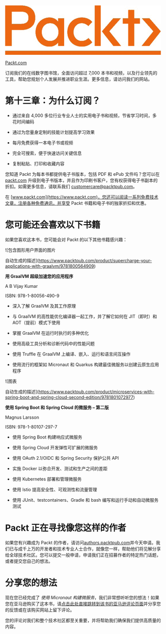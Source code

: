 ![](img/Image98658.jpg)

[Packt.com](http://Packt.com)

订阅我们的在线数字图书馆，全面访问超过 7,000 本书和视频，以及行业领先的工具，帮助您规划个人发展并推进职业生涯。更多信息，请访问我们的网站。

# 第十三章：为什么订阅？

+   通过来自 4,000 多位行业专业人士的实用电子书和视频，节省学习时间，多花时间编码

+   通过为您量身定制的技能计划提高学习效果

+   每月免费获得一本电子书或视频

+   完全可搜索，便于快速访问关键信息

+   复制粘贴、打印和收藏内容

您知道 Packt 为每本书都提供电子书版本，包括 PDF 和 ePub 文件吗？您可以在 [packt.com](https://packt.com) 升级到电子书版本，并且作为印刷书客户，您有权获得电子书副本的折扣。如需更多信息，请联系我们 [customercare@packtpub.com](https://customercare@packtpub.com)。

在 [www.packt.com](https://www.packt.com)，您还可以阅读一系列免费技术文章，注册各种免费通讯，并享受 Packt 书籍和电子书的独家折扣和优惠。

# 您可能还会喜欢以下书籍

如果您喜欢这本书，您可能会对 Packt 的以下其他书籍感兴趣：

![包含图形用户界面的图片

自动生成的描述](https://www.packtpub.com/product/supercharge-your-applications-with-graalvm/9781800564909)

**用 GraalVM 超级加速您的应用程序**

A B Vijay Kumar

ISBN: 978-1-80056-490-9

+   深入了解 GraalVM 及其工作原理

+   与 GraalVM 的高性能优化编译器一起工作，并了解它如何在 JIT（即时）和 AOT（提前）模式下使用

+   掌握 GraalVM 在运行时执行的多种优化

+   使用高级工具分析和诊断代码中的性能问题

+   使用 Truffle 在 GraalVM 上编译、嵌入、运行和语言间互操作

+   使用流行的框架如 Micronaut 和 Quarkus 构建最佳微服务以创建云原生应用程序

![图表

自动生成的描述](https://www.packtpub.com/product/microservices-with-spring-boot-and-spring-cloud-second-edition/9781801072977)

**使用 Spring Boot 和 Spring Cloud 的微服务 – 第二版**

Magnus Larsson

ISBN: 978-1-80107-297-7

+   使用 Spring Boot 构建响应式微服务

+   使用 Spring Cloud 开发弹性可扩展的微服务

+   使用 OAuth 2.1/OIDC 和 Spring Security 保护公共 API

+   实施 Docker 以弥合开发、测试和生产之间的差距

+   使用 Kubernetes 部署和管理微服务

+   使用 Istio 提高安全性、可观测性和流量管理

+   使用 JUnit、testcontainers、Gradle 和 bash 编写和运行手动和自动微服务测试

# Packt 正在寻找像您这样的作者

如果您有兴趣成为 Packt 的作者，请访问[authors.packtpub.com](https://authors.packtpub.com)并今天申请。我们已与成千上万的开发者和技术专业人士合作，就像您一样，帮助他们将见解分享给全球技术社区。您可以提交一般申请，申请我们正在招募作者的特定热门话题，或者提交您自己的想法。

# 分享您的想法

现在您已经完成了 *使用 Micronaut 构建微服务*，我们非常想听听您的想法！如果您在亚马逊购买了这本书，请[点击此处直接跳转到该书的亚马逊评论页面](https://packt.link/r/1800564236)并分享您的反馈或在该购买网站上留下评论。

您的评论对我们和整个技术社区都至关重要，并将帮助我们确保我们提供高质量的内容。

